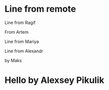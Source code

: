 # Line from remote

Line from Ragif

From Artem


Line from Mariya


Line from Alexandr 


by Maks

# Hello by Alexsey Pikulik